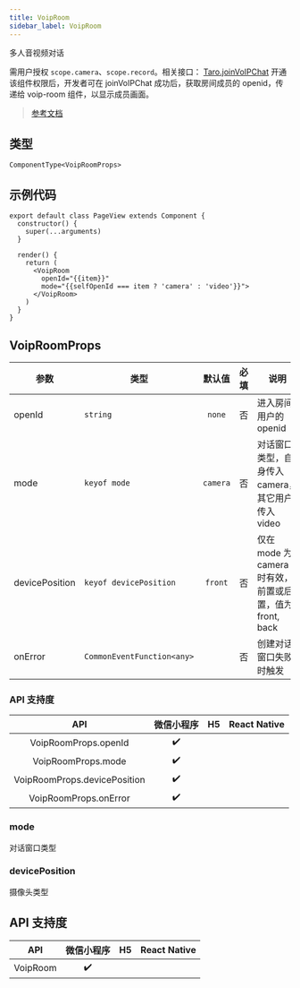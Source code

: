 ```yaml
---
title: VoipRoom
sidebar_label: VoipRoom
---
```


多人音视频对话

需用户授权 `scope.camera`、`scope.record`。相关接口： [Taro.joinVoIPChat](https://developers.weixin.qq.com/miniprogram/dev/api/media/voip/wx.joinVoIPChat.html)
开通该组件权限后，开发者可在 joinVoIPChat 成功后，获取房间成员的 openid，传递给 voip-room 组件，以显示成员画面。

> [参考文档](https://developers.weixin.qq.com/miniprogram/dev/component/voip-room.html)

## 类型

```tsx
ComponentType<VoipRoomProps>
```

## 示例代码

```tsx
export default class PageView extends Component {
  constructor() {
    super(...arguments)
  }

  render() {
    return (
      <VoipRoom
        openId="{{item}}"
        mode="{{selfOpenId === item ? 'camera' : 'video'}}">
      </VoipRoom>
    )
  }
}
```

## VoipRoomProps

| 参数 | 类型 | 默认值 | 必填 | 说明 |
| --- | --- | :---: | :---: | --- |
| openId | `string` | `none` | 否 | 进入房间用户的 openid |
| mode | `keyof mode` | `camera` | 否 | 对话窗口类型，自身传入 camera，其它用户传入 video |
| devicePosition | `keyof devicePosition` | `front` | 否 | 仅在 mode 为 camera 时有效，前置或后置，值为front, back |
| onError | `CommonEventFunction<any>` |  | 否 | 创建对话窗口失败时触发 |

### API 支持度

| API | 微信小程序 | H5 | React Native |
| :---: | :---: | :---: | :---: |
| VoipRoomProps.openId | ✔️ |  |  |
| VoipRoomProps.mode | ✔️ |  |  |
| VoipRoomProps.devicePosition | ✔️ |  |  |
| VoipRoomProps.onError | ✔️ |  |  |

### mode

对话窗口类型

### devicePosition

摄像头类型

## API 支持度

| API | 微信小程序 | H5 | React Native |
| :---: | :---: | :---: | :---: |
| VoipRoom | ✔️ |  |  |
